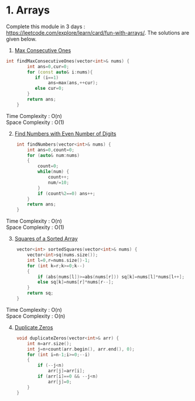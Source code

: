 # 1. Arrays 

Complete this module in 3 days : https://leetcode.com/explore/learn/card/fun-with-arrays/. The solutions are given below.

1. [Max Consecutive Ones](https://leetcode.com/problems/max-consecutive-ones/)

```c++
int findMaxConsecutiveOnes(vector<int>& nums) {
        int ans=0,cur=0;
        for (const auto& i:nums){
           if (i==1)
                ans=max(ans,++cur);
           else cur=0;
        }
        return ans;
    }
```
Time Complexity : O(n)\
Space Complexity : O(1)


2. [Find Numbers with Even Number of Digits](https://leetcode.com/problems/find-numbers-with-even-number-of-digits/)

```cpp
    int findNumbers(vector<int>& nums) {
        int ans=0,count=0;
        for (auto& num:nums)
        {
            count=0;
            while(num) {
                count++;
                num/=10;
            }
            if (count%2==0) ans++;
        }
        return ans;
    }
```
    
Time Complexity : O(n)\
Space Complexity : O(1)

3. [Squares of a Sorted Array](https://leetcode.com/problems/squares-of-a-sorted-array/)

```cpp
    vector<int> sortedSquares(vector<int>& nums) {
        vector<int>sq(nums.size());
        int l=0,r=nums.size()-1;
        for (int k=r;k>=0;k--)
        {
            if (abs(nums[l])>=abs(nums[r])) sq[k]=nums[l]*nums[l++];
            else sq[k]=nums[r]*nums[r--];
        }
        return sq;
    }
```
Time Complexity : O(n)\
Space Complexity : O(n)
  

4. [Duplicate Zeros](https://leetcode.com/problems/duplicate-zeros/)

```cpp
    void duplicateZeros(vector<int>& arr) {
        int n=arr.size();
        int j=n+count(arr.begin(), arr.end(), 0);
        for (int i=n-1;i>=0;--i)
        {
            if (--j<n)
                arr[j]=arr[i];
            if (arr[i]==0 && --j<n)
                arr[j]=0;
        }
    }
```
